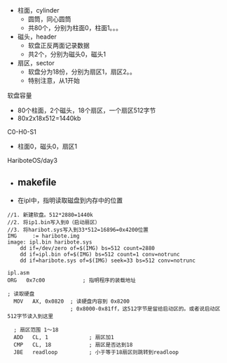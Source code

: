 - 柱面，cylinder
	- 圆筒，同心圆筒
	- 共80个，分别为柱面0，柱面1。。。
- 磁头，header
	- 软盘正反两面记录数据
	- 共2个，分别为磁头0，磁头1 
- 扇区，sector
	- 软盘分为18份，分别为扇区1，扇区2。。
	- 特别注意，从1开始

软盘容量
- 80个柱面，2个磁头，18个扇区，一个扇区512字节
- 80x2x18x512=1440kb

C0-H0-S1
- 柱面0，磁头0，扇区1

HariboteOS/day3
- makefile
	- 
- 在ipl中，指明读取磁盘到内存中的位置
```
//1. 新建软盘。512*2880=1440k
//2. 将ip1.bin写入到0（启动扇区）
//3. 将haribot.sys写入到33*512=16896=0x4200位置
IMG		:= haribote.img
image: ipl.bin haribote.sys
	dd if=/dev/zero of=$(IMG) bs=512 count=2880
	dd if=ipl.bin of=$(IMG) bs=512 count=1 conv=notrunc
	dd if=haribote.sys of=$(IMG) seek=33 bs=512 conv=notrunc
```
```
ipl.asm
ORG   0x7c00            ; 指明程序的装载地址

; 读取硬盘
  MOV   AX, 0x0820  ; 读硬盘内容到 0x8200
					; 0x8000-0x81ff，这512字节是留给启动区的。或者说启动区512字节读入到这里

  ; 扇区范围 1～18
  ADD   CL, 1             ; 扇区加1
  CMP   CL, 18            ; 扇区是否达到18
  JBE   readloop          ; 小于等于18扇区则跳转到readloop
  	 
```